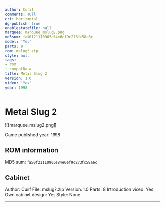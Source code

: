 ```yaml
---
author: Curif
comments: null
crt: horizontal
dg-publish: true
enablestatefile: null
marquee: marquee_mslug2.png
md5sum: fa50f21110905e84e6ef9c273fc58a6c
model: 'Yes'
parts: 8
rom: mslug2.zip
style: null
tags:
- rom
- compatData
title: Metal Slug 2
version: 1.0
video: 'Yes'
year: 1998
---
```


# Metal Slug 2

![[marquee_mslug2.png]]

Game published year: 1998

## ROM information

MD5 sum: `fa50f21110905e84e6ef9c273fc58a6c` 

## Cabinet

Author: Curif
File: mslug2.zip
Version: 1.0
Parts: 8
Introduction video: Yes
Own cabinet design: Yes
Style: None

---
